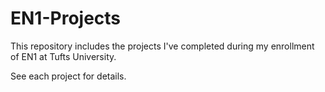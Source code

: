 # EN1-Projects
This repository includes the projects I've completed during my enrollment of EN1 at Tufts University.

See each project for details.
